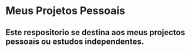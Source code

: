 # Meus Projetos Pessoais
<h2>Este respositorio se destina aos meus projectos pessoais ou estudos independentes.</h1>
